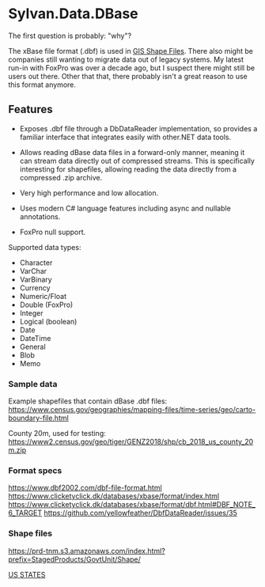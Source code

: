﻿# Sylvan.Data.DBase

The first question is probably: "why"?

The xBase file format (.dbf) is used in [GIS Shape Files](https://en.wikipedia.org/wiki/Shapefile).
There also might be companies still wanting to migrate data out of legacy systems.
My latest run-in with FoxPro was over a decade ago, but I suspect there might still be users out there.
Other that that, there probably isn't a great reason to use this format anymore.

## Features

- Exposes .dbf file through a DbDataReader implementation, so provides a familiar
interface that integrates easily with other.NET data tools.

- Allows reading dBase data files in a forward-only manner, meaning it can stream
data directly out of compressed streams. This is specifically interesting for shapefiles, allowing
reading the data directly from a compressed .zip archive.

- Very high performance and low allocation.

- Uses modern C# language features including async and nullable annotations.

- FoxPro null support.

Supported data types:
- Character
- VarChar
- VarBinary
- Currency
- Numeric/Float
- Double (FoxPro)
- Integer
- Logical (boolean)
- Date
- DateTime
- General
- Blob
- Memo

### Sample data
Example shapefiles that contain dBase .dbf files:
https://www.census.gov/geographies/mapping-files/time-series/geo/carto-boundary-file.html

County 20m, used for testing:
https://www2.census.gov/geo/tiger/GENZ2018/shp/cb_2018_us_county_20m.zip

### Format specs
https://www.dbf2002.com/dbf-file-format.html
https://www.clicketyclick.dk/databases/xbase/format/index.html
https://www.clicketyclick.dk/databases/xbase/format/dbf.html#DBF_NOTE_6_TARGET
https://github.com/yellowfeather/DbfDataReader/issues/35

### Shape files
https://prd-tnm.s3.amazonaws.com/index.html?prefix=StagedProducts/GovtUnit/Shape/

[US STATES](https://catalog.data.gov/dataset/tiger-line-shapefile-2017-nation-u-s-current-state-and-equivalent-national)
